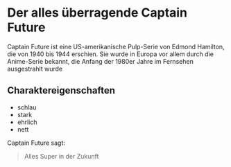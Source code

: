 # Der alles überragende Captain Future

Captain Future ist eine US-amerikanische Pulp-Serie von Edmond Hamilton, die von 1940 bis 1944 erschien. Sie wurde in Europa vor allem durch die Anime-Serie bekannt, die Anfang der 1980er Jahre im Fernsehen ausgestrahlt wurde

## Charaktereigenschaften
* schlau
* stark
* ehrlich
* nett

Captain Future sagt:
> Alles Super in der Zukunft


